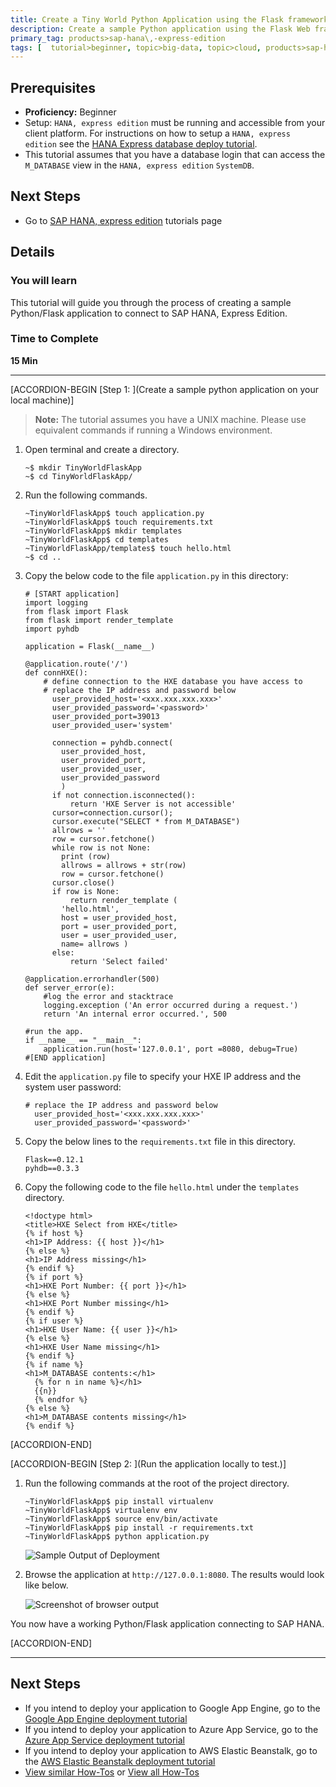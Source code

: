 ```yaml
---
title: Create a Tiny World Python Application using the Flask framework to connect to SAP HANA, Express Edition.
description: Create a sample Python application using the Flask Web framework, which connects to SAP HANA, Express Edition
primary_tag: products>sap-hana\,-express-edition
tags: [  tutorial>beginner, topic>big-data, topic>cloud, products>sap-hana, products>sap-hana\,-express-edition  ]
---
```


## Prerequisites  
 - **Proficiency:** Beginner
 - Setup: `HANA, express edition` must be running and accessible from your client platform. For instructions on how to setup a `HANA, express edition` see the [HANA Express database deploy tutorial](https://www.sap.com/developer/tutorials/hxe-db-deploy.html).
 - This tutorial assumes that you have a database login that can access the `M_DATABASE` view in the `HANA, express edition` `SystemDB`.

## Next Steps
 - Go to [SAP HANA, express edition](https://www.sap.com/developer/topics/sap-hana-express.tutorials.html) tutorials page

## Details
### You will learn  
This tutorial will guide you through the process of creating a sample Python/Flask application to connect to SAP HANA, Express Edition.

### Time to Complete
**15 Min**

---

[ACCORDION-BEGIN [Step 1: ](Create a sample python application on your local machine)]
>**Note:**
> The tutorial assumes you have a UNIX machine. Please use equivalent commands if running a Windows environment.


1. Open terminal and create a directory.

    ```
    ~$ mkdir TinyWorldFlaskApp
    ~$ cd TinyWorldFlaskApp/

    ```
2. Run the following commands.

    ```
    ~TinyWorldFlaskApp$ touch application.py
    ~TinyWorldFlaskApp$ touch requirements.txt
    ~TinyWorldFlaskApp$ mkdir templates
    ~TinyWorldFlaskApp$ cd templates
    ~TinyWorldFlaskApp/templates$ touch hello.html
    ~$ cd ..
    ```

3. Copy the below code to the file `application.py` in this directory:

    ```
    # [START application]
    import logging
    from flask import Flask
    from flask import render_template
    import pyhdb

    application = Flask(__name__)

    @application.route('/')
    def connHXE():
        # define connection to the HXE database you have access to
        # replace the IP address and password below
          user_provided_host='<xxx.xxx.xxx.xxx>'
          user_provided_password='<password>'
          user_provided_port=39013
          user_provided_user='system'

          connection = pyhdb.connect(
            user_provided_host,
            user_provided_port,
            user_provided_user,
            user_provided_password
            )
          if not connection.isconnected():
              return 'HXE Server is not accessible'
          cursor=connection.cursor();
          cursor.execute("SELECT * from M_DATABASE")
          allrows = ''
          row = cursor.fetchone()
          while row is not None:
            print (row)
            allrows = allrows + str(row)
            row = cursor.fetchone()
          cursor.close()
          if row is None:
              return render_template (
    	    'hello.html',
    	    host = user_provided_host,
    	    port = user_provided_port,
    	    user = user_provided_user,
    	    name= allrows )
          else:
              return 'Select failed'

    @application.errorhandler(500)
    def server_error(e):
        #log the error and stacktrace
        logging.exception ('An error occurred during a request.')
        return 'An internal error occurred.', 500

    #run the app.
    if __name__ == "__main__":
        application.run(host='127.0.0.1', port =8080, debug=True)
    #[END application]
    ```

4. Edit the `application.py` file to specify your HXE IP address and the system user password:

    ```
    # replace the IP address and password below
      user_provided_host='<xxx.xxx.xxx.xxx>'
      user_provided_password='<password>'
    ```

5. Copy the below lines to the  `requirements.txt` file in this directory.

    ```
    Flask==0.12.1
    pyhdb==0.3.3
    ```

6. Copy the following code to the file `hello.html` under the `templates` directory.

    ```
    <!doctype html>
    <title>HXE Select from HXE</title>
    {% if host %}
    <h1>IP Address: {{ host }}</h1>
    {% else %}
    <h1>IP Address missing</h1>
    {% endif %}
    {% if port %}
    <h1>HXE Port Number: {{ port }}</h1>
    {% else %}
    <h1>HXE Port Number missing</h1>
    {% endif %}
    {% if user %}
    <h1>HXE User Name: {{ user }}</h1>
    {% else %}
    <h1>HXE User Name missing</h1>
    {% endif %}
    {% if name %}
    <h1>M_DATABASE contents:</h1>
      {% for n in name %}</h1>
      {{n}}
      {% endfor %}
    {% else %}
    <h1>M_DATABASE contents missing</h1>
    {% endif %}
    ```

[ACCORDION-END]

[ACCORDION-BEGIN [Step 2: ](Run the application locally to test.)]

1. Run the following commands at the root of the project directory.

    ```
    ~TinyWorldFlaskApp$ pip install virtualenv
    ~TinyWorldFlaskApp$ virtualenv env
    ~TinyWorldFlaskApp$ source env/bin/activate
    ~TinyWorldFlaskApp$ pip install -r requirements.txt
    ~TinyWorldFlaskApp$ python application.py
    ```
    ![Sample Output of Deployment](1.PNG)

2. Browse the application at `http://127.0.0.1:8080`.
The results would look like below.

    ![Screenshot of browser output](2.PNG)


You now have a working Python/Flask application connecting to SAP HANA.


[ACCORDION-END]

---

## Next Steps
 - If you intend to deploy your application to Google App Engine, go to the [Google App Engine deployment tutorial](https://www.sap.com/developer/tutorials/hxe-app-deploy-gcp.html)
 - If you intend to deploy your application to Azure App Service, go to the [Azure App Service deployment tutorial](https://www.sap.com/developer/tutorials/hxe-app-deploy-azure.html)
 - If you intend to deploy your application to AWS Elastic Beanstalk, go to the [AWS Elastic Beanstalk deployment tutorial](https://www.sap.com/developer/tutorials/hxe-app-deploy-aws.html)
 - [View similar How-Tos](http://www.sap.com/developer/tutorials.html) or [View all How-Tos](http://www.sap.com/developer/tutorials.html)
